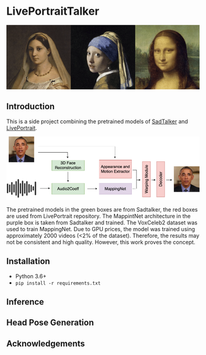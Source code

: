 # LivePortraitTalker
<p align="center">
  <img src="./assets/merged.gif" alt="showcase">
</p>

## Introduction
This is a side project combining the pretrained models of [SadTalker](https://arxiv.org/abs/2211.12194) and [LivePortrait](https://arxiv.org/abs/2407.03168).

<p align="center">
  <img src="./assets/arch.png" alt="LivePortraitTalker Architecture">
</p>

The pretrained models in the green boxes are from Sadtalker, the red boxes are used from LivePortrait repository. The MappintNet architecture in the purple box is taken from Sadtalker and trained. The VoxCeleb2 dataset was used to train MappingNet. Due to GPU prices, the model was trained using approximately 2000 videos (<2% of the dataset). Therefore, the results may not be consistent and high quality. However, this work proves the concept. 

## Installation
- Python 3.6+
- `pip install -r requirements.txt`

## Inference

## Head Pose Generation

## Acknowledgements
